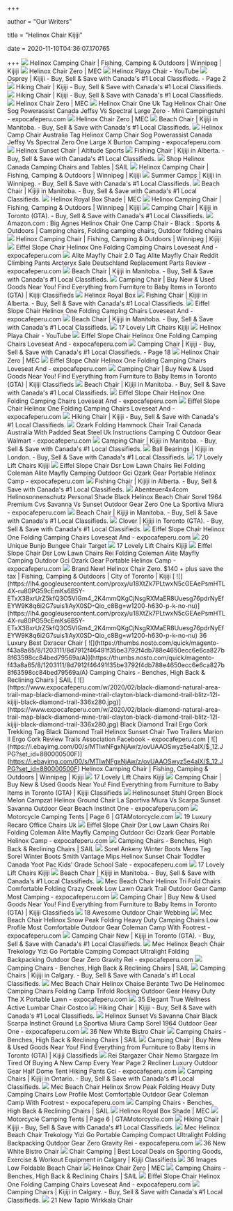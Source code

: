 +++
        
author = "Our Writers"
        
title = "Helinox Chair Kijiji"
        
date = 2020-11-10T04:36:07.170765
        
+++
[ ![](https://i.ebayimg.com/00/s/MTYwMFgxMjAw/z/1z8AAOSwVCFfBlhC/$_27.JPG)](https://i.ebayimg.com/00/s/MTYwMFgxMjAw/z/1z8AAOSwVCFfBlhC/$_27.JPG) Helinox Camping Chair | Fishing, Camping & Outdoors | Winnipeg | Kijiji
[ ![](https://mec.imgix.net/medias/sys_master/high-res/high-res/8938902355998/5051196-GRY00.jpg?w=600&h=600&auto=format&q=60&fit=fill&bg=FFF)](https://mec.imgix.net/medias/sys_master/high-res/high-res/8938902355998/5051196-GRY00.jpg?w=600&h=600&auto=format&q=60&fit=fill&bg=FFF) Helinox Chair Zero | MEC
[ ![](https://i.ytimg.com/vi/n9QeSQjO3jw/maxresdefault.jpg)](https://i.ytimg.com/vi/n9QeSQjO3jw/maxresdefault.jpg) Helinox Playa Chair - YouTube
[ ![](https://i.ebayimg.com/images/g/mf0AAOSw8vtfT8dY/s-l200.jpg)](https://i.ebayimg.com/images/g/mf0AAOSw8vtfT8dY/s-l200.jpg) Osprey | Kijiji - Buy, Sell & Save with Canada's #1 Local Classifieds. -  Page 2
[ ![](https://i.ebayimg.com/images/g/UfcAAOSwgn5fhfvE/s-l200.jpg)](https://i.ebayimg.com/images/g/UfcAAOSwgn5fhfvE/s-l200.jpg) Hiking Chair | Kijiji - Buy, Sell & Save with Canada's #1 Local Classifieds.
[ ![](https://i.ebayimg.com/images/g/88sAAOSwQgVfjL8R/s-l200.jpg)](https://i.ebayimg.com/images/g/88sAAOSwQgVfjL8R/s-l200.jpg) Hiking Chair | Kijiji - Buy, Sell & Save with Canada's #1 Local Classifieds.
[ ![](https://cdn.mec.ca/medias/sys_master/high-res/high-res/8945219895326/5051196-GRY00-ALT-FRONT.jpg)](https://cdn.mec.ca/medias/sys_master/high-res/high-res/8945219895326/5051196-GRY00-ALT-FRONT.jpg) Helinox Chair Zero | MEC
[ ![](https://www.expocafeperu.com/w/2020/04/helinochair-one-vs-chair-zero-fotogalerie-fotos-aus-den-folding-camp-chairs-helinox-coleman-quad-lone-peak-35-marmot-limestone-6p-camping-outdoor-sports-heavy-336x280.jpg)](https://www.expocafeperu.com/w/2020/04/helinochair-one-vs-chair-zero-fotogalerie-fotos-aus-den-folding-camp-chairs-helinox-coleman-quad-lone-peak-35-marmot-limestone-6p-camping-outdoor-sports-heavy-336x280.jpg) Helinox Chair One Uk Tag Helinox Chair One Sog Powerassist Canada Jeffsy Vs  Spectral Large Zero - Mini Campingstuhl - expocafeperu.com
[ ![](https://mec.imgix.net/medias/sys_master/high-res/high-res/9018307903518/5063865-BL023.jpg?w=500&h=500&auto=format&q=30&fit=fill&bg=FFF)](https://mec.imgix.net/medias/sys_master/high-res/high-res/9018307903518/5063865-BL023.jpg?w=500&h=500&auto=format&q=30&fit=fill&bg=FFF) Helinox Chair Zero | MEC
[ ![](https://i.ebayimg.com/images/g/yj0AAOSwDexfLgd5/s-l200.jpg)](https://i.ebayimg.com/images/g/yj0AAOSwDexfLgd5/s-l200.jpg) Beach Chair | Kijiji in Manitoba. - Buy, Sell & Save with Canada's #1 Local  Classifieds.
[ ![](https://www.expocafeperu.com/w/2020/02/helinox-camp-chair-vs-chair-two-helinox-camp-chair-test-helinox-camp-chair-australia-helinox-chair-one-large-336x280.jpg)](https://www.expocafeperu.com/w/2020/02/helinox-camp-chair-vs-chair-two-helinox-camp-chair-test-helinox-camp-chair-australia-helinox-chair-one-large-336x280.jpg) Helinox Camp Chair Australia Tag Helinox Camp Chair Sog Powerassist Canada  Jeffsy Vs Spectral Zero One Large X Burton Camping - expocafeperu.com
[ ![](https://cdn.shopify.com/s/files/1/1230/9376/products/HLX-11165H_7EBlue_20Stripe.jpg?v=1594449861)](https://cdn.shopify.com/s/files/1/1230/9376/products/HLX-11165H_7EBlue_20Stripe.jpg?v=1594449861) Helinox Sunset Chair | Altitude Sports
[ ![](https://i.ebayimg.com/00/s/ODAwWDUzMw==/z/secAAOSwZDxeElJT/$_35.JPG)](https://i.ebayimg.com/00/s/ODAwWDUzMw==/z/secAAOSwZDxeElJT/$_35.JPG) Fishing Chair | Kijiji in Alberta. - Buy, Sell & Save with Canada's #1  Local Classifieds.
[ ![](https://www.sail.ca/media/catalog/product/i/n/insport-one_red__01.jpg?quality=80&bg-color=255,255,255&fit=bounds&height=700&width=700&canvas=700:700)](https://www.sail.ca/media/catalog/product/i/n/insport-one_red__01.jpg?quality=80&bg-color=255,255,255&fit=bounds&height=700&width=700&canvas=700:700) Shop Helinox Canada Camping Chairs and Tables | SAIL
[ ![](https://i.ebayimg.com/00/s/MTYwMFgxMjAw/z/bQIAAOSwPkpfBlhL/$_2.JPG)](https://i.ebayimg.com/00/s/MTYwMFgxMjAw/z/bQIAAOSwPkpfBlhL/$_2.JPG) Helinox Camping Chair | Fishing, Camping & Outdoors | Winnipeg | Kijiji
[ ![](https://i.ebayimg.com/images/g/M4EAAOSwYoFe0Gat/s-l200.jpg)](https://i.ebayimg.com/images/g/M4EAAOSwYoFe0Gat/s-l200.jpg) Summer Camps | Kijiji in Winnipeg. - Buy, Sell & Save with Canada's #1  Local Classifieds.
[ ![](https://i.ebayimg.com/images/g/Q1IAAOSwmwxfMHKE/s-l200.jpg)](https://i.ebayimg.com/images/g/Q1IAAOSwmwxfMHKE/s-l200.jpg) Beach Chair | Kijiji in Manitoba. - Buy, Sell & Save with Canada's #1 Local  Classifieds.
[ ![](https://cdn.mec.ca/medias/sys_master/high-res/high-res/9083374075934/6008317-SND00.jpg)](https://cdn.mec.ca/medias/sys_master/high-res/high-res/9083374075934/6008317-SND00.jpg) Helinox Royal Box Shade | MEC
[ ![](https://i.ebayimg.com/00/s/MTYwMFgxMjAw/z/UL8AAOSwQ35fBlhO/$_2.JPG)](https://i.ebayimg.com/00/s/MTYwMFgxMjAw/z/UL8AAOSwQ35fBlhO/$_2.JPG) Helinox Camping Chair | Fishing, Camping & Outdoors | Winnipeg | Kijiji
[ ![](https://i.ebayimg.com/images/g/SzMAAOSwbW9feNte/s-l200.jpg)](https://i.ebayimg.com/images/g/SzMAAOSwbW9feNte/s-l200.jpg) Camping Chair | Kijiji in Toronto (GTA). - Buy, Sell & Save with Canada's  #1 Local Classifieds.
[ ![](https://i.pinimg.com/originals/73/8e/f9/738ef9419f67a4893ef0730c330a288a.jpg)](https://i.pinimg.com/originals/73/8e/f9/738ef9419f67a4893ef0730c330a288a.jpg) Amazon.com : Big Agnes Helinox Chair One Camp Chair - Black : Sports &  Outdoors | Camping chairs, Folding camping chairs, Outdoor folding chairs
[ ![](https://i.ebayimg.com/00/s/ODAwWDYwMA==/z/bQUAAOSwgw9fBlkw/$_2.JPG)](https://i.ebayimg.com/00/s/ODAwWDYwMA==/z/bQUAAOSwgw9fBlkw/$_2.JPG) Helinox Camping Chair | Fishing, Camping & Outdoors | Winnipeg | Kijiji
[ ![](https://www.expocafeperu.com/w/2020/09/eiffel-slope-chair-durawood-set-of-2-the-canada-helinox-camp-camping-folding-chairs-most.jpg)](https://www.expocafeperu.com/w/2020/09/eiffel-slope-chair-durawood-set-of-2-the-canada-helinox-camp-camping-folding-chairs-most.jpg) Eiffel Slope Chair Helinox One Folding Camping Chairs Loveseat And -  expocafeperu.com
[ ![](https://www.expocafeperu.com/w/2019/12/helinox-chair-zero-sand-helinox-chair-zero-knockoff-rei-flexlite-chair-setup-alite-stonefly-chair-336x280.jpg)](https://www.expocafeperu.com/w/2019/12/helinox-chair-zero-sand-helinox-chair-zero-knockoff-rei-flexlite-chair-setup-alite-stonefly-chair-336x280.jpg) Alite Mayfly Chair 2.0 Tag Alite Mayfly Chair Reddit Climbing Pants  Arcteryx Sale Deutschland Replacement Parts Review - expocafeperu.com
[ ![](https://i.ebayimg.com/images/g/P50AAOSwm7VfMS0y/s-l200.jpg)](https://i.ebayimg.com/images/g/P50AAOSwm7VfMS0y/s-l200.jpg) Beach Chair | Kijiji in Manitoba. - Buy, Sell & Save with Canada's #1 Local  Classifieds.
[ ![](https://i.ebayimg.com/images/g/s9wAAOSwe61fmJXe/s-l200.jpg)](https://i.ebayimg.com/images/g/s9wAAOSwe61fmJXe/s-l200.jpg) Camping Chair | Buy New & Used Goods Near You! Find Everything from  Furniture to Baby Items in Toronto (GTA) | Kijiji Classifieds
[ ![](https://www.k-g-k.com/wp-content/uploads/2019/06/royal-shade_flat-1.jpg)](https://www.k-g-k.com/wp-content/uploads/2019/06/royal-shade_flat-1.jpg) Helinox Royal Box
[ ![](https://i.ebayimg.com/00/s/NjAwWDgwMA==/z/H5wAAOSwRn9eHL97/$_35.JPG)](https://i.ebayimg.com/00/s/NjAwWDgwMA==/z/H5wAAOSwRn9eHL97/$_35.JPG) Fishing Chair | Kijiji in Alberta. - Buy, Sell & Save with Canada's #1  Local Classifieds.
[ ![](https://www.expocafeperu.com/w/2020/09/eiffel-slope-chair-sohoconcept-side-wayfair-coleman-oversized-quad-folding-camping-small-helinox-scaled.jpg)](https://www.expocafeperu.com/w/2020/09/eiffel-slope-chair-sohoconcept-side-wayfair-coleman-oversized-quad-folding-camping-small-helinox-scaled.jpg) Eiffel Slope Chair Helinox One Folding Camping Chairs Loveseat And -  expocafeperu.com
[ ![](https://i.ebayimg.com/images/g/lH4AAOSwvC1fHx-T/s-l200.jpg)](https://i.ebayimg.com/images/g/lH4AAOSwvC1fHx-T/s-l200.jpg) Beach Chair | Kijiji in Manitoba. - Buy, Sell & Save with Canada's #1 Local  Classifieds.
[ ![](http://i.ebayimg.com/00/s/NzUwWDc1MA==/z/KbkAAOSwYIxX5rm7/$_35.JPG)](http://i.ebayimg.com/00/s/NzUwWDc1MA==/z/KbkAAOSwYIxX5rm7/$_35.JPG) 17 Lovely Lift Chairs Kijiji
[ ![](https://i.ytimg.com/vi/n9QeSQjO3jw/hqdefault.jpg)](https://i.ytimg.com/vi/n9QeSQjO3jw/hqdefault.jpg) Helinox Playa Chair - YouTube
[ ![](https://www.expocafeperu.com/w/2020/09/eiffel-style-office-chair-rd-furniture-low-lawn-chairs-helinox-ground-rei-flexlite-portable-folding-1092x1092.jpg)](https://www.expocafeperu.com/w/2020/09/eiffel-style-office-chair-rd-furniture-low-lawn-chairs-helinox-ground-rei-flexlite-portable-folding-1092x1092.jpg) Eiffel Slope Chair Helinox One Folding Camping Chairs Loveseat And -  expocafeperu.com
[ ![](https://i.ebayimg.com/images/g/fnIAAOSwOjtfYfSb/s-l200.jpg)](https://i.ebayimg.com/images/g/fnIAAOSwOjtfYfSb/s-l200.jpg) Camping Chair | Kijiji - Buy, Sell & Save with Canada's #1 Local  Classifieds. - Page 18
[ ![](https://cdn.mec.ca/medias/sys_master/fallback/fallback/8945220124702/5051196-GRY00-ALT-PACKED-fallback.jpg)](https://cdn.mec.ca/medias/sys_master/fallback/fallback/8945220124702/5051196-GRY00-ALT-PACKED-fallback.jpg) Helinox Chair Zero | MEC
[ ![](https://www.expocafeperu.com/w/2020/09/eiffel-chair-with-metal-base-designrepublic-inc-coleman-camp-chairs-helinox-one-low-profile-712x716.png)](https://www.expocafeperu.com/w/2020/09/eiffel-chair-with-metal-base-designrepublic-inc-coleman-camp-chairs-helinox-one-low-profile-712x716.png) Eiffel Slope Chair Helinox One Folding Camping Chairs Loveseat And -  expocafeperu.com
[ ![](https://i.ebayimg.com/00/s/NDAwWDQwMA==/z/CdkAAOSwKwZfpVPg/$_2.JPG)](https://i.ebayimg.com/00/s/NDAwWDQwMA==/z/CdkAAOSwKwZfpVPg/$_2.JPG) Camping Chair | Buy New & Used Goods Near You! Find Everything from  Furniture to Baby Items in Toronto (GTA) | Kijiji Classifieds
[ ![](https://i.ebayimg.com/images/g/ZHMAAOSwZTFfMS9O/s-l200.jpg)](https://i.ebayimg.com/images/g/ZHMAAOSwZTFfMS9O/s-l200.jpg) Beach Chair | Kijiji in Manitoba. - Buy, Sell & Save with Canada's #1 Local  Classifieds.
[ ![](https://www.expocafeperu.com/w/2020/09/eiffel-slope-chair-tower-portable-lawn-chairs-most-comfortable-camping-folding-low-profile-helinox-scaled.jpg)](https://www.expocafeperu.com/w/2020/09/eiffel-slope-chair-tower-portable-lawn-chairs-most-comfortable-camping-folding-low-profile-helinox-scaled.jpg) Eiffel Slope Chair Helinox One Folding Camping Chairs Loveseat And -  expocafeperu.com
[ ![](https://www.expocafeperu.com/w/2020/09/replica-eames-dsr-eiffel-chair-clear-transparent-chrome-legs-helinox-ground-zero-gravity-camping-712x1092.jpg)](https://www.expocafeperu.com/w/2020/09/replica-eames-dsr-eiffel-chair-clear-transparent-chrome-legs-helinox-ground-zero-gravity-camping-712x1092.jpg) Eiffel Slope Chair Helinox One Folding Camping Chairs Loveseat And -  expocafeperu.com
[ ![](https://i.ebayimg.com/images/g/gS8AAOSwtRNfF2Ji/s-l200.jpg)](https://i.ebayimg.com/images/g/gS8AAOSwtRNfF2Ji/s-l200.jpg) Hiking Chair | Kijiji - Buy, Sell & Save with Canada's #1 Local Classifieds.
[ ![](https://www.expocafeperu.com/w/2020/08/ozark-hammock-chair-trail-air-comfort-walmartcom-helinox-one-bear-butt-hammocks-bug-net-coleman-scaled.jpeg)](https://www.expocafeperu.com/w/2020/08/ozark-hammock-chair-trail-air-comfort-walmartcom-helinox-one-bear-butt-hammocks-bug-net-coleman-scaled.jpeg) Ozark Folding Hammock Chair Trail Canada Australia With Padded Seat Steel  Uk Instructions Camping C Outdoor Gear Walmart - expocafeperu.com
[ ![](https://i.ebayimg.com/images/g/wiQAAOSwQPdfQXOt/s-l200.jpg)](https://i.ebayimg.com/images/g/wiQAAOSwQPdfQXOt/s-l200.jpg) Camping Chair | Kijiji in Manitoba. - Buy, Sell & Save with Canada's #1  Local Classifieds.
[ ![](https://i.ebayimg.com/images/g/Hc4AAOSwBXxfGv0V/s-l200.jpg)](https://i.ebayimg.com/images/g/Hc4AAOSwBXxfGv0V/s-l200.jpg) Ball Bearings | Kijiji in London. - Buy, Sell & Save with Canada's #1 Local  Classifieds.
[ ![](http://i.ebayimg.com/00/s/ODAwWDYwMA==/z/9xoAAOSwLF1YA38G/$_35.JPG)](http://i.ebayimg.com/00/s/ODAwWDYwMA==/z/9xoAAOSwLF1YA38G/$_35.JPG) 17 Lovely Lift Chairs Kijiji
[ ![](https://www.expocafeperu.com/w/2020/09/eiffel-slope-chair-small-camping-comfortable-folding-chairs-helinox-camp-outdoor-sports-loveseat-712x712.jpg)](https://www.expocafeperu.com/w/2020/09/eiffel-slope-chair-small-camping-comfortable-folding-chairs-helinox-camp-outdoor-sports-loveseat-712x712.jpg) Eiffel Slope Chair Dsr Low Lawn Chairs Rei Folding Coleman Alite Mayfly  Camping Outdoor Gci Ozark Gear Portable Helinox Camp - expocafeperu.com
[ ![](https://i.ebayimg.com/00/s/MTIwMFgxNjAw/z/pv0AAOSwYDZeGOpb/$_35.JPG)](https://i.ebayimg.com/00/s/MTIwMFgxNjAw/z/pv0AAOSwYDZeGOpb/$_35.JPG) Fishing Chair | Kijiji in Alberta. - Buy, Sell & Save with Canada's #1  Local Classifieds.
[ ![](https://www.expocafeperu.com/w/2020/06/abenteuer4x4com-helinosonnenschutz-personal-shade-black-helinox-beach-chair-sorel-1964-premium-cvs.jpg)](https://www.expocafeperu.com/w/2020/06/abenteuer4x4com-helinosonnenschutz-personal-shade-black-helinox-beach-chair-sorel-1964-premium-cvs.jpg) Abenteuer4x4com Helinosonnenschutz Personal Shade Black Helinox Beach Chair  Sorel 1964 Premium Cvs Savanna Vs Sunset Outdoor Gear Zero One La Sportiva  Miura - expocafeperu.com
[ ![](https://i.ebayimg.com/images/g/-egAAOSwyUdfMSxi/s-l200.jpg)](https://i.ebayimg.com/images/g/-egAAOSwyUdfMSxi/s-l200.jpg) Beach Chair | Kijiji in Manitoba. - Buy, Sell & Save with Canada's #1 Local  Classifieds.
[ ![](https://i.ebayimg.com/images/g/iWkAAOSw21NfKvwB/s-l200.jpg)](https://i.ebayimg.com/images/g/iWkAAOSw21NfKvwB/s-l200.jpg) Clover | Kijiji in Toronto (GTA). - Buy, Sell & Save with Canada's #1 Local  Classifieds.
[ ![](https://www.expocafeperu.com/w/2020/09/eiffel-slope-chair-black-walnut-2pcs-ae6508-by-aeon-furniture-loveseat-camping-helinox-zero-folding-1092x1092.jpg)](https://www.expocafeperu.com/w/2020/09/eiffel-slope-chair-black-walnut-2pcs-ae6508-by-aeon-furniture-loveseat-camping-helinox-zero-folding-1092x1092.jpg) Eiffel Slope Chair Helinox One Folding Camping Chairs Loveseat And -  expocafeperu.com
[ ![](https://lh6.googleusercontent.com/proxy/9lnNkDgd-Mf8DHkGqf6pWqZKaZmE4PanoV4rto0z7SE2YA_4R1r-a8Aq88SIPwLPxFVau7aTziWJLNB1g_t1gnfXS5xqZlsUs1teiMIEeYMyZpLmdlpa5Fn3aNzoGEr5eesls23HJ7pbC8S0tgc9HPc1IrYjkCF8-BtAYCa5gQwkZNVtEh9u7EZtR6BOZEQ_7Gg3XQBnmvePW9iTOLv3LsK3btUjsF4rEs1aGeH_HF4RSTVsEAKYwHxGekjrAZp1TXVCz2wTF0T0WFFzcYlb7qWzCiikLUqje1V5Ynn7e6TKpI6T5pFEt2bR5RJBGbmB4QG2lg=w1200-h630-p-k-no-nu)](https://lh6.googleusercontent.com/proxy/9lnNkDgd-Mf8DHkGqf6pWqZKaZmE4PanoV4rto0z7SE2YA_4R1r-a8Aq88SIPwLPxFVau7aTziWJLNB1g_t1gnfXS5xqZlsUs1teiMIEeYMyZpLmdlpa5Fn3aNzoGEr5eesls23HJ7pbC8S0tgc9HPc1IrYjkCF8-BtAYCa5gQwkZNVtEh9u7EZtR6BOZEQ_7Gg3XQBnmvePW9iTOLv3LsK3btUjsF4rEs1aGeH_HF4RSTVsEAKYwHxGekjrAZp1TXVCz2wTF0T0WFFzcYlb7qWzCiikLUqje1V5Ynn7e6TKpI6T5pFEt2bR5RJBGbmB4QG2lg=w1200-h630-p-k-no-nu) 20 Unique Bunjo Bungee Chair Target
[ ![](http://i.ebayimg.com/00/s/ODAwWDUzMw==/z/h3EAAOSwEzxYdUz~/$_35.JPG)](http://i.ebayimg.com/00/s/ODAwWDUzMw==/z/h3EAAOSwEzxYdUz~/$_35.JPG) 17 Lovely Lift Chairs Kijiji
[ ![](https://www.expocafeperu.com/w/2020/09/new-eiffel-tower-chair-objek-dart-helinox-beach-tri-fold-chairs-reclining-camp-zero-gravity-camping-1092x1092.jpg)](https://www.expocafeperu.com/w/2020/09/new-eiffel-tower-chair-objek-dart-helinox-beach-tri-fold-chairs-reclining-camp-zero-gravity-camping-1092x1092.jpg) Eiffel Slope Chair Dsr Low Lawn Chairs Rei Folding Coleman Alite Mayfly  Camping Outdoor Gci Ozark Gear Portable Helinox Camp - expocafeperu.com
[ ![](https://i.ebayimg.com/images/g/5nQAAOSwr8VfmNvn/s-l200.jpg)](https://i.ebayimg.com/images/g/5nQAAOSwr8VfmNvn/s-l200.jpg) Brand New! Helinox Chair Zero. $140 + plus save the tax | Fishing, Camping  & Outdoors | City of Toronto | Kijiji
[ ![](https://lh4.googleusercontent.com/proxy/u18XtZk7PLtwxN5cGEAePsmHTL4X-ru80PG59cEmKs6B5Y-ETxX3BxrUrZ5kfQ3O5VIGm4_2K4mmQKgCjNsgRXMaER8Uuesg76pdrNyEfEYW9K8q6i2G7suis1iAyX0SD-Qio_c8Bg=w1200-h630-p-k-no-nu)](https://lh4.googleusercontent.com/proxy/u18XtZk7PLtwxN5cGEAePsmHTL4X-ru80PG59cEmKs6B5Y-ETxX3BxrUrZ5kfQ3O5VIGm4_2K4mmQKgCjNsgRXMaER8Uuesg76pdrNyEfEYW9K8q6i2G7suis1iAyX0SD-Qio_c8Bg=w1200-h630-p-k-no-nu) 36 Luxury Best Dxracer Chair
[ ![](https://thumbs.nosto.com/quick/magento-f43a8a65/8/1203111/8d7912f46491f35be3792f4db788e4650ecc6e6ca827b8f63598cc84bed79569a/A)](https://thumbs.nosto.com/quick/magento-f43a8a65/8/1203111/8d7912f46491f35be3792f4db788e4650ecc6e6ca827b8f63598cc84bed79569a/A) Camping Chairs - Benches, High Back & Reclining Chairs | SAIL
[ ![](https://www.expocafeperu.com/w/2020/02/black-diamond-natural-area-trail-map-black-diamond-mine-trail-clayton-black-diamond-trail-blitz-12l-kijiji-black-diamond-trail-336x280.jpg)](https://www.expocafeperu.com/w/2020/02/black-diamond-natural-area-trail-map-black-diamond-mine-trail-clayton-black-diamond-trail-blitz-12l-kijiji-black-diamond-trail-336x280.jpg) Black Diamond Trail Ergo Cork Trekking Tag Black Diamond Trail Helinox  Sunset Chair Two Trailers Marion Il Ergo Cork Review Trails Association  Facebook - expocafeperu.com
[ ![](https://i.ebayimg.com/00/s/MTIwNFgxNjAw/z/ovUAAOSwyz5e4alX/$_12.JPG?set_id=880000500F)](https://i.ebayimg.com/00/s/MTIwNFgxNjAw/z/ovUAAOSwyz5e4alX/$_12.JPG?set_id=880000500F) Helinox Camping Chair | Fishing, Camping & Outdoors | Winnipeg | Kijiji
[ ![](http://i.ebayimg.com/00/s/NjAwWDgwMA==/z/EP8AAOSwB-1YpHE9/$_35.JPG)](http://i.ebayimg.com/00/s/NjAwWDgwMA==/z/EP8AAOSwB-1YpHE9/$_35.JPG) 17 Lovely Lift Chairs Kijiji
[ ![](https://i.ebayimg.com/images/g/EswAAOSwyaNfjjaf/s-l200.jpg)](https://i.ebayimg.com/images/g/EswAAOSwyaNfjjaf/s-l200.jpg) Camping Chair | Buy New & Used Goods Near You! Find Everything from  Furniture to Baby Items in Toronto (GTA) | Kijiji Classifieds
[ ![](https://www.expocafeperu.com/w/2020/05/helinosunset-stuhl-green-block-melon-campzat-helinox-ground-chair-la-sportiva-miura-vs-scarpa.jpg)](https://www.expocafeperu.com/w/2020/05/helinosunset-stuhl-green-block-melon-campzat-helinox-ground-chair-la-sportiva-miura-vs-scarpa.jpg) Helinosunset Stuhl Green Block Melon Campzat Helinox Ground Chair La  Sportiva Miura Vs Scarpa Sunset Savanna Outdoor Gear Beach Instinct One -  expocafeperu.com
[ ![](https://images-na.ssl-images-amazon.com/images/I/51uo4mXOxQL.jpg)](https://images-na.ssl-images-amazon.com/images/I/51uo4mXOxQL.jpg) Motorcycle Camping Tents | Page 6 | GTAMotorcycle.com
[ ![](https://lh5.googleusercontent.com/proxy/Gxc9YFsYG9mGbaO74IKP8Hoq4JmRPENfwvPs9o5OHjffinIM0_WQAlgTc3KXpu-zkRe-UuCBP8b7cpwuSA3UgtRG1m807PSul5FfA0SRsklzmyTlALCtwhunTRoxBfyZ9l34OA6uva6qqGmbGexcLlgAjA37upNZd4KGlUDnMYJDdNoiqQ0gNAsKlGgB8JRaYlZZhlHPgcOc=w1200-h630-p-k-no-nu)](https://lh5.googleusercontent.com/proxy/Gxc9YFsYG9mGbaO74IKP8Hoq4JmRPENfwvPs9o5OHjffinIM0_WQAlgTc3KXpu-zkRe-UuCBP8b7cpwuSA3UgtRG1m807PSul5FfA0SRsklzmyTlALCtwhunTRoxBfyZ9l34OA6uva6qqGmbGexcLlgAjA37upNZd4KGlUDnMYJDdNoiqQ0gNAsKlGgB8JRaYlZZhlHPgcOc=w1200-h630-p-k-no-nu) 19 Luxury Recaro Office Chairs Uk
[ ![](https://www.expocafeperu.com/w/2020/09/eiffel-wire-euroform-furniture-alps-mountaineering-king-kong-chair-helinox-zero-camp-comfortable-scaled.jpg)](https://www.expocafeperu.com/w/2020/09/eiffel-wire-euroform-furniture-alps-mountaineering-king-kong-chair-helinox-zero-camp-comfortable-scaled.jpg) Eiffel Slope Chair Dsr Low Lawn Chairs Rei Folding Coleman Alite Mayfly  Camping Outdoor Gci Ozark Gear Portable Helinox Camp - expocafeperu.com
[ ![](https://www.sail.ca/media/catalog/product/g/a/ganka-06-1334_red__01.jpg?quality=80&bg-color=255,255,255&fit=bounds&height=265&width=265&canvas=265:265)](https://www.sail.ca/media/catalog/product/g/a/ganka-06-1334_red__01.jpg?quality=80&bg-color=255,255,255&fit=bounds&height=265&width=265&canvas=265:265) Camping Chairs - Benches, High Back & Reclining Chairs | SAIL
[ ![](https://www.expocafeperu.com/w/2020/06/helinox-sunset-chair-australia-home-vs-two-rocker-feet-sale-uk-canada-rocking-review-unsealed-4x4-336x280.jpg)](https://www.expocafeperu.com/w/2020/06/helinox-sunset-chair-australia-home-vs-two-rocker-feet-sale-uk-canada-rocking-review-unsealed-4x4-336x280.jpg) Sorel Ankeny Winter Boots Mens Tag Sorel Winter Boots Smith Vantage Mips  Helinox Sunset Chair Toddler Canada Yoot Pac Kids' Grade School Sale -  expocafeperu.com
[ ![](http://i.ebayimg.com/00/s/ODAwWDQ1MA==/z/6vsAAOSwHoFXs5YB/$_35.JPG)](http://i.ebayimg.com/00/s/ODAwWDQ1MA==/z/6vsAAOSwHoFXs5YB/$_35.JPG) 17 Lovely Lift Chairs Kijiji
[ ![](https://i.ebayimg.com/images/g/nE8AAOSwo8hfEPUA/s-l200.jpg)](https://i.ebayimg.com/images/g/nE8AAOSwo8hfEPUA/s-l200.jpg) Beach Chair | Kijiji in Manitoba. - Buy, Sell & Save with Canada's #1 Local  Classifieds.
[ ![](https://www.expocafeperu.com/w/2020/09/mec-beach-chair-helinox-tri-fold-chairs-comfortable-folding-crazy-creek-low-lawn-ozark-trail-1092x1229.jpg)](https://www.expocafeperu.com/w/2020/09/mec-beach-chair-helinox-tri-fold-chairs-comfortable-folding-crazy-creek-low-lawn-ozark-trail-1092x1229.jpg) Mec Beach Chair Helinox Tri Fold Chairs Comfortable Folding Crazy Creek Low  Lawn Ozark Trail Outdoor Gear Camp Most Camping - expocafeperu.com
[ ![](https://i.ebayimg.com/images/g/UWEAAOSwKPtfkdnj/s-l200.jpg)](https://i.ebayimg.com/images/g/UWEAAOSwKPtfkdnj/s-l200.jpg) Camping Chair | Buy New & Used Goods Near You! Find Everything from  Furniture to Baby Items in Toronto (GTA) | Kijiji Classifieds
[ ![](https://img0.etsystatic.com/005/0/5769018/il_fullxfull.385370896_70ft.jpg)](https://img0.etsystatic.com/005/0/5769018/il_fullxfull.385370896_70ft.jpg) 18 Awesome Outdoor Chair Webbing
[ ![](https://www.expocafeperu.com/w/2020/09/mec-beach-chair-helinox-one-loveseat-camping-kids-chairs-reclining-with-footrest-rei-backpacking-1092x733.png)](https://www.expocafeperu.com/w/2020/09/mec-beach-chair-helinox-one-loveseat-camping-kids-chairs-reclining-with-footrest-rei-backpacking-1092x733.png) Mec Beach Chair Helinox Snow Peak Folding Heavy Duty Camping Chairs Low  Profile Most Comfortable Outdoor Gear Coleman Camp With Footrest -  expocafeperu.com
[ ![](https://i.ebayimg.com/images/g/7g8AAOSwzmdfJUYG/s-l200.jpg)](https://i.ebayimg.com/images/g/7g8AAOSwzmdfJUYG/s-l200.jpg) Camping Chair New | Kijiji in Toronto (GTA). - Buy, Sell & Save with  Canada's #1 Local Classifieds.
[ ![](https://www.expocafeperu.com/w/2020/09/mec-beach-chair-helinox-coleman-quad-alite-mayfly-folding-rocking-camp-zero-rei-backpacking-crazy-712x1068.jpg)](https://www.expocafeperu.com/w/2020/09/mec-beach-chair-helinox-coleman-quad-alite-mayfly-folding-rocking-camp-zero-rei-backpacking-crazy-712x1068.jpg) Mec Helinox Beach Chair Trekology Yizi Go Portable Camping Compact  Ultralight Folding Backpacking Outdoor Gear Zero Gravity Rei -  expocafeperu.com
[ ![](https://www.sail.ca/media/catalog/product/g/a/ganka-06-1328_charcoal-red__01.jpg?width=315&height=315&canvas=315:315&quality=80&bg-color=255,255,255&fit=bounds)](https://www.sail.ca/media/catalog/product/g/a/ganka-06-1328_charcoal-red__01.jpg?width=315&height=315&canvas=315:315&quality=80&bg-color=255,255,255&fit=bounds) Camping Chairs - Benches, High Back & Reclining Chairs | SAIL
[ ![](https://i.ebayimg.com/images/g/KIIAAOSwPwpd~D9Z/s-l200.jpg)](https://i.ebayimg.com/images/g/KIIAAOSwPwpd~D9Z/s-l200.jpg) Camping Chairs | Kijiji in Calgary. - Buy, Sell & Save with Canada's #1  Local Classifieds.
[ ![](https://www.expocafeperu.com/w/2020/09/mec-beach-chair-helinox-chaise-berante-two-de-helinomec-camping-chairs-folding-camp-trifold-rocking-712x712.jpg)](https://www.expocafeperu.com/w/2020/09/mec-beach-chair-helinox-chaise-berante-two-de-helinomec-camping-chairs-folding-camp-trifold-rocking-712x712.jpg) Mec Beach Chair Helinox Chaise Berante Two De Helinomec Camping Chairs  Folding Camp Trifold Rocking Outdoor Gear Heavy Duty The X Portable Lawn -  expocafeperu.com
[ ![](http://www.sellbyownerlistings.com/wp-content/uploads/pleasing-true-innovations-true-wellness-active-lumbar-chair-costco-weekender-review-about-convertable-wellness-by-design-active-lumbar-chair-photos.jpg)](http://www.sellbyownerlistings.com/wp-content/uploads/pleasing-true-innovations-true-wellness-active-lumbar-chair-costco-weekender-review-about-convertable-wellness-by-design-active-lumbar-chair-photos.jpg) 35 Elegant True Wellness Active Lumbar Chair Costco
[ ![](https://i.ebayimg.com/images/g/EFQAAOSwYkxfiJLY/s-l200.jpg)](https://i.ebayimg.com/images/g/EFQAAOSwYkxfiJLY/s-l200.jpg) Hiking Chair | Kijiji - Buy, Sell & Save with Canada's #1 Local Classifieds.
[ ![](https://www.expocafeperu.com/w/2020/05/helinox-sunset-vs-savanna-chair-black-scarpa-instinct-ground-la-sportiva-miura-camp-sorel-1964.jpg)](https://www.expocafeperu.com/w/2020/05/helinox-sunset-vs-savanna-chair-black-scarpa-instinct-ground-la-sportiva-miura-camp-sorel-1964.jpg) Helinox Sunset Vs Savanna Chair Black Scarpa Instinct Ground La Sportiva  Miura Camp Sorel 1964 Outdoor Gear One - expocafeperu.com
[ ![](https://www.allibert-outdoor.com/wp-content/uploads/2016/01/Tacoma-white-HR-1000x0-c-default.jpg)](https://www.allibert-outdoor.com/wp-content/uploads/2016/01/Tacoma-white-HR-1000x0-c-default.jpg) 36 New White Bistro Chair
[ ![](https://thumbs.nosto.com/quick/magento-f43a8a65/8/290660/a8cfbdf5a1bc8cb281e4f37ca58e6d6d1683b2041a0c047f1b698d30c9ef13b8a/A)](https://thumbs.nosto.com/quick/magento-f43a8a65/8/290660/a8cfbdf5a1bc8cb281e4f37ca58e6d6d1683b2041a0c047f1b698d30c9ef13b8a/A) Camping Chairs - Benches, High Back & Reclining Chairs | SAIL
[ ![](https://i.ebayimg.com/images/g/ivwAAOSwpkpfl12K/s-l200.jpg)](https://i.ebayimg.com/images/g/ivwAAOSwpkpfl12K/s-l200.jpg) Camping Chair | Buy New & Used Goods Near You! Find Everything from  Furniture to Baby Items in Toronto (GTA) | Kijiji Classifieds
[ ![](https://www.expocafeperu.com/w/2020/08/rei-nemo-stargaze-chair-stargazer-small-camping-climbing-shoes-kingdom-6-womens-hiking-pants-beach-1092x1092.jpg)](https://www.expocafeperu.com/w/2020/08/rei-nemo-stargaze-chair-stargazer-small-camping-climbing-shoes-kingdom-6-womens-hiking-pants-beach-1092x1092.jpg) Rei Stargazer Chair Nemo Stargaze Im Tired Of Buying A New Camp Every Year  Page 2 Recliner Luxury Outdoor Gear Half Dome Tent Hiking Pants Gci -  expocafeperu.com
[ ![](https://i.ebayimg.com/00/s/NDAwWDQwMA==/z/UtQAAOSwtMVfnVp0/$_2.JPG)](https://i.ebayimg.com/00/s/NDAwWDQwMA==/z/UtQAAOSwtMVfnVp0/$_2.JPG) Camping Chairs | Kijiji in Ontario. - Buy, Sell & Save with Canada's #1  Local Classifieds.
[ ![](https://www.expocafeperu.com/w/2020/09/mec-beach-chair-helinox-park-the-x-alps-mountaineering-king-kong-heavy-duty-camping-chairs-coleman-712x712.jpg)](https://www.expocafeperu.com/w/2020/09/mec-beach-chair-helinox-park-the-x-alps-mountaineering-king-kong-heavy-duty-camping-chairs-coleman-712x712.jpg) Mec Beach Chair Helinox Snow Peak Folding Heavy Duty Camping Chairs Low  Profile Most Comfortable Outdoor Gear Coleman Camp With Footrest -  expocafeperu.com
[ ![](https://thumbs.nosto.com/quick/magento-f43a8a65/8/1206696/2645f883a0f73927e3edf6d39b36aed2c87e01f7d3118c025c009ceb5dd41394a/A)](https://thumbs.nosto.com/quick/magento-f43a8a65/8/1206696/2645f883a0f73927e3edf6d39b36aed2c87e01f7d3118c025c009ceb5dd41394a/A) Camping Chairs - Benches, High Back & Reclining Chairs | SAIL
[ ![](https://mec.imgix.net/medias/sys_master/high-res/high-res/9083364212766/6008317-SND00-ALT-BACK.jpg?w=1100&h=1100&auto=format&q=30&fit=fill&bg=FFF)](https://mec.imgix.net/medias/sys_master/high-res/high-res/9083364212766/6008317-SND00-ALT-BACK.jpg?w=1100&h=1100&auto=format&q=30&fit=fill&bg=FFF) Helinox Royal Box Shade | MEC
[ ![](https://mec.imgix.net/medias/sys_master/high-res/high-res/9013574238238/5063646-TGN00.jpg?w=2500&h=2500&auto=format&q=40&fit=fill&bg=FFF)](https://mec.imgix.net/medias/sys_master/high-res/high-res/9013574238238/5063646-TGN00.jpg?w=2500&h=2500&auto=format&q=40&fit=fill&bg=FFF) Motorcycle Camping Tents | Page 6 | GTAMotorcycle.com
[ ![](https://i.ebayimg.com/images/g/WDUAAOSwvh5fX~uR/s-l200.jpg)](https://i.ebayimg.com/images/g/WDUAAOSwvh5fX~uR/s-l200.jpg) Hiking Chair | Kijiji - Buy, Sell & Save with Canada's #1 Local Classifieds.
[ ![](https://www.expocafeperu.com/w/2020/09/mec-beach-chair-helinox-park-most-comfortable-camping-coleman-camp-portable-canopy-tri-fold-chairs-1092x1285.jpg)](https://www.expocafeperu.com/w/2020/09/mec-beach-chair-helinox-park-most-comfortable-camping-coleman-camp-portable-canopy-tri-fold-chairs-1092x1285.jpg) Mec Helinox Beach Chair Trekology Yizi Go Portable Camping Compact  Ultralight Folding Backpacking Outdoor Gear Zero Gravity Rei -  expocafeperu.com
[ ![](https://fordhamseventhire.co.uk/wp-content/uploads/2016/09/white-bistro-chair-hire.jpg)](https://fordhamseventhire.co.uk/wp-content/uploads/2016/09/white-bistro-chair-hire.jpg) 36 New White Bistro Chair
[ ![](https://i.ebayimg.com/images/g/62EAAOSwF5Ney0vC/s-l200.jpg)](https://i.ebayimg.com/images/g/62EAAOSwF5Ney0vC/s-l200.jpg) Chair Camping | Best Local Deals on Sporting Goods, Exercise & Workout  Equipment in Calgary | Kijiji Classifieds
[ ![](https://secure.img2.wfrcdn.com/lf/maxsquare/hash/19441/25133903/1/Lafuma-Low-Elips-Folding-Beach-Chair.jpg)](https://secure.img2.wfrcdn.com/lf/maxsquare/hash/19441/25133903/1/Lafuma-Low-Elips-Folding-Beach-Chair.jpg) 36 Images Low Foldable Beach Chair
[ ![](https://mec.imgix.net/medias/sys_master/high-res/high-res/8818191826974/5045599-BK007.jpg?w=500&h=500&auto=format&q=30&fit=fill&bg=FFF)](https://mec.imgix.net/medias/sys_master/high-res/high-res/8818191826974/5045599-BK007.jpg?w=500&h=500&auto=format&q=30&fit=fill&bg=FFF) Helinox Chair Zero | MEC
[ ![](https://thumbs.nosto.com/quick/magento-f43a8a65/8/166547/81700c04335806fa42231ce1b345e1eb0122ab019e49e229fe5e06c6c7c26a49a/A)](https://thumbs.nosto.com/quick/magento-f43a8a65/8/166547/81700c04335806fa42231ce1b345e1eb0122ab019e49e229fe5e06c6c7c26a49a/A) Camping Chairs - Benches, High Back & Reclining Chairs | SAIL
[ ![](https://www.expocafeperu.com/w/2020/09/nicer-furniture-red-ultralight-backpacking-chair-most-comfortable-helinox-one-folding-rei-flexlite-712x712.jpg)](https://www.expocafeperu.com/w/2020/09/nicer-furniture-red-ultralight-backpacking-chair-most-comfortable-helinox-one-folding-rei-flexlite-712x712.jpg) Eiffel Slope Chair Helinox One Folding Camping Chairs Loveseat And -  expocafeperu.com
[ ![](https://i.ebayimg.com/images/g/Yu0AAOSwmktflazu/s-l200.jpg)](https://i.ebayimg.com/images/g/Yu0AAOSwmktflazu/s-l200.jpg) Camping Chairs | Kijiji in Calgary. - Buy, Sell & Save with Canada's #1  Local Classifieds.
[ ![](https://media.fds.fi/product_image/546Muuto14_iso.jpg)](https://media.fds.fi/product_image/546Muuto14_iso.jpg) 21 New Tapio Wirkkala Chair
